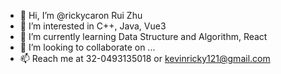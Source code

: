 - 👋 Hi, I’m @rickycaron Rui Zhu
- 👀 I’m interested in C++, Java, Vue3
- 🌱 I’m currently learning Data Structure and Algorithm, React
- 💞️ I’m looking to collaborate on ...
- 📫 Reach me at 32-0493135018 or kevinricky121@gmail.com

<!---
rickycaron/rickycaron is a ✨ special ✨ repository because its `README.md` (this file) appears on your GitHub profile.
You can click the Preview link to take a look at your changes.
--->
